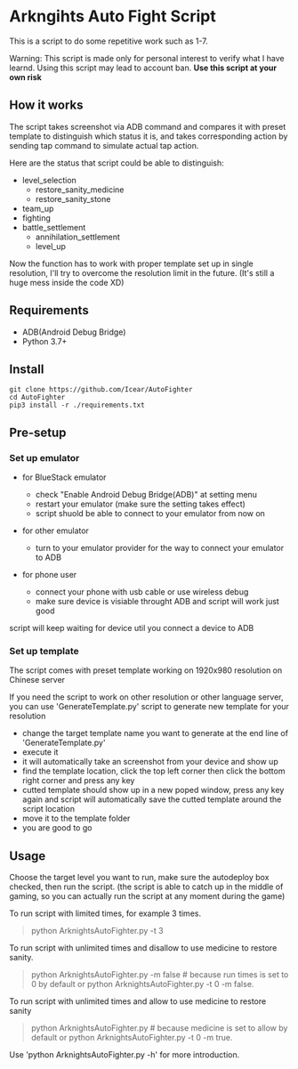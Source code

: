 # Arkngihts Auto Fight Script

This is a script to do some repetitive work such as 1-7.

Warning: This script is made only for personal interest to verify what I have learnd. Using this script may lead to account ban. **Use this script at your own risk**


## How it works

The script takes screenshot via ADB command and compares it with preset template to distinguish which status it is, and takes corresponding action by sending tap command to simulate actual tap action.

Here are the status that script could be able to distinguish:
- level_selection
    - restore_sanity_medicine
    - restore_sanity_stone
- team_up
- fighting
- battle_settlement
    - annihilation_settlement
    - level_up

Now the function has to work with proper template set up in single resolution, I'll try to overcome the resolution limit in the future. (It's still a huge mess inside the code XD)

## Requirements

- ADB(Android Debug Bridge)
- Python 3.7+

## Install

```
git clone https://github.com/Icear/AutoFighter
cd AutoFighter
pip3 install -r ./requirements.txt
```
## Pre-setup

### Set up emulator

- for BlueStack emulator
    - check "Enable Android Debug Bridge(ADB)" at setting menu
    - restart your emulator (make sure the setting takes effect)
    - script shuold be able to connect to your emulator from now on

- for other emulator
    - turn to your emulator provider for the way to connect your emulator to ADB

- for phone user
    - connect your phone with usb cable or use wireless debug
    - make sure device is visiable throught ADB and script will work just good

script will keep waiting for device util you connect a device to ADB

### Set up template

The script comes with preset template working on 1920x980 resolution on Chinese server

If you need the script to work on other resolution or other language server, you can use 'GenerateTemplate.py' script to generate new template for your resolution
- change the target template name you want to generate at the end line of 'GenerateTemplate.py'
- execute it
- it will automatically take an screenshot from your device and show up
- find the template location, click the top left corner then click the bottom right corner and press any key
- cutted template should show up in a new poped window, press any key again and script will automatically save the cutted template around the script location
- move it to the template folder 
- you are good to go
  
## Usage

Choose the target level you want to run, make sure the autodeploy box checked, then run the script.
(the script is able to catch up in the middle of gaming, so you can actually run the script at any moment during the game)

To run script with limited times, for example 3 times.
> python ArknightsAutoFighter.py -t 3

To run script with unlimited times and disallow to use medicine to restore sanity.
> python ArknightsAutoFighter.py -m false # because run times is set to 0 by default
or 
> python ArknightsAutoFighter.py -t 0 -m false.

To run script with unlimited times and allow to use medicine to restore sanity
> python ArknightsAutoFighter.py # because medicine is set to allow by default
or
> python ArknightsAutoFighter.py -t 0 -m true.

Use 'python ArknightsAutoFighter.py -h' for more introduction.

